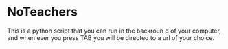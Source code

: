 # NoTeachers
This is a python script that you can run in the backroun d of your computer, and when ever you press TAB you will be directed to a url of your choice.

